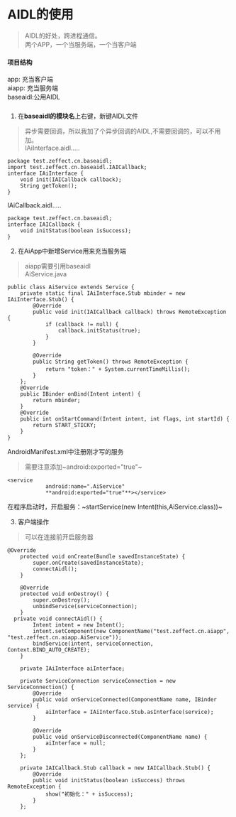 # AIDL的使用   
> AIDL的好处，跨进程通信。    
> 两个APP，一个当服务端，一个当客户端     

####  项目结构     
app:     充当客户端    
aiapp:   充当服务端    
baseaidl:公用AIDL    

###     
1. 在**baseaidl的模块名**上右键，新键AIDL文件    
> 异步需要回调，所以我加了个异步回调的AIDL,不需要回调的，可以不用加。    
IAiInterface.aidl.....     
```
package test.zeffect.cn.baseaidl;
import test.zeffect.cn.baseaidl.IAICallback;
interface IAiInterface {
    void init(IAICallback callback);
    String getToken();
}
```   
IAiCallback.aidl.....
```
package test.zeffect.cn.baseaidl;
interface IAICallback {
    void initStatus(boolean isSuccess);
}
```    

2.  在AiApp中新增Service用来充当服务端    
> aiapp需要引用baseaidl   
AiService.java    
```
public class AiService extends Service {
    private static final IAiInterface.Stub mbinder = new IAiInterface.Stub() {
        @Override
        public void init(IAICallback callback) throws RemoteException {
            if (callback != null) {
                callback.initStatus(true);
            }
        }

        @Override
        public String getToken() throws RemoteException {
            return "token：" + System.currentTimeMillis();
        }
    };
    @Override
    public IBinder onBind(Intent intent) {
        return mbinder;
    }
    @Override
    public int onStartCommand(Intent intent, int flags, int startId) {
        return START_STICKY;
    }
}
```    
AndroidManifest.xml中注册刚才写的服务   
> 需要注意添加~android:exported="true"~
```
<service
            android:name=".AiService"
            **android:exported="true"**></service>
```    
在程序启动时，开启服务：~startService(new Intent(this,AiService.class))~   

3. 客户端操作    
> 可以在连接前开启服务器     
```
@Override
    protected void onCreate(Bundle savedInstanceState) {
        super.onCreate(savedInstanceState);
        connectAidl();
    }

    @Override
    protected void onDestroy() {
        super.onDestroy();
        unbindService(serviceConnection);
    }
  private void connectAidl() {
        Intent intent = new Intent();
        intent.setComponent(new ComponentName("test.zeffect.cn.aiapp", "test.zeffect.cn.aiapp.AiService"));
        bindService(intent, serviceConnection, Context.BIND_AUTO_CREATE);
    }

    private IAiInterface aiInterface;

    private ServiceConnection serviceConnection = new ServiceConnection() {
        @Override
        public void onServiceConnected(ComponentName name, IBinder service) {
            aiInterface = IAiInterface.Stub.asInterface(service);
        }

        @Override
        public void onServiceDisconnected(ComponentName name) {
            aiInterface = null;
        }
    };

    private IAICallback.Stub callback = new IAICallback.Stub() {
        @Override
        public void initStatus(boolean isSuccess) throws RemoteException {
            show("初始化：" + isSuccess);
        }
    };
```    
